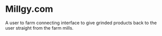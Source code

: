 # Millgy.com
A user to farm connecting interface to give grinded products back to the user straight from the farm mills.
